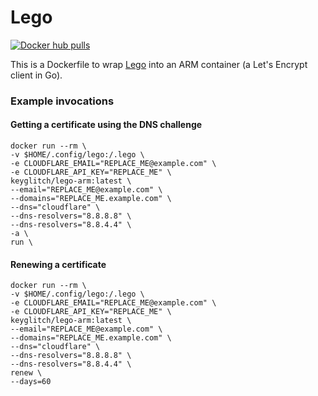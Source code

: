 # Lego

[![Docker hub pulls](https://img.shields.io/docker/pulls/keyglitch/lego-arm.svg?style=plastic)](https://hub.docker.com/r/keyglitch/lego-arm)


This is a Dockerfile to wrap [Lego](https://github.com/xenolf/lego) into an ARM container (a Let's Encrypt client in Go).

### Example invocations

#### Getting a certificate using the DNS challenge
	
	docker run --rm \
	-v $HOME/.config/lego:/.lego \
	-e CLOUDFLARE_EMAIL="REPLACE_ME@example.com" \
	-e CLOUDFLARE_API_KEY="REPLACE_ME" \
	keyglitch/lego-arm:latest \
	--email="REPLACE_ME@example.com" \
	--domains="REPLACE_ME.example.com" \
	--dns="cloudflare" \
	--dns-resolvers="8.8.8.8" \
	--dns-resolvers="8.8.4.4" \
	-a \
	run \
	
#### Renewing a certificate

	docker run --rm \
	-v $HOME/.config/lego:/.lego \
	-e CLOUDFLARE_EMAIL="REPLACE_ME@example.com" \
	-e CLOUDFLARE_API_KEY="REPLACE_ME" \
	keyglitch/lego-arm:latest \
	--email="REPLACE_ME@example.com" \
	--domains="REPLACE_ME.example.com" \
	--dns="cloudflare" \
	--dns-resolvers="8.8.8.8" \
	--dns-resolvers="8.8.4.4" \
	renew \
	--days=60